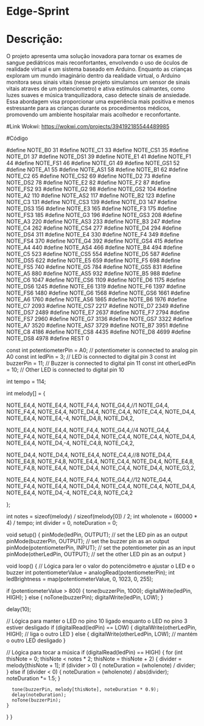 # Edge-Sprint



# Descrição:
O projeto apresenta uma solução inovadora para tornar os exames de sangue pediátricos mais reconfortantes, envolvendo o uso de óculos de realidade virtual e um sistema baseado em Arduino. Enquanto as crianças exploram um mundo imaginário dentro da realidade virtual, o Arduino monitora seus sinais vitais (nesse projeto simulamos um sensor de sinais vitais atraves de um potenciometro) e ativa estímulos calmantes, como luzes suaves e música tranquilizadora, caso detecte sinais de ansiedade. Essa abordagem visa proporcionar uma experiência mais positiva e menos estressante para as crianças durante os procedimentos médicos, promovendo um ambiente hospitalar mais acolhedor e reconfortante.

#Link Wokwi:
https://wokwi.com/projects/394192185544489985

#Código

#define NOTE_B0  31
#define NOTE_C1  33
#define NOTE_CS1 35
#define NOTE_D1  37
#define NOTE_DS1 39
#define NOTE_E1  41
#define NOTE_F1  44
#define NOTE_FS1 46
#define NOTE_G1  49
#define NOTE_GS1 52
#define NOTE_A1  55
#define NOTE_AS1 58
#define NOTE_B1  62
#define NOTE_C2  65
#define NOTE_CS2 69
#define NOTE_D2  73
#define NOTE_DS2 78
#define NOTE_E2  82
#define NOTE_F2  87
#define NOTE_FS2 93
#define NOTE_G2  98
#define NOTE_GS2 104
#define NOTE_A2  110
#define NOTE_AS2 117
#define NOTE_B2  123
#define NOTE_C3  131
#define NOTE_CS3 139
#define NOTE_D3  147
#define NOTE_DS3 156
#define NOTE_E3  165
#define NOTE_F3  175
#define NOTE_FS3 185
#define NOTE_G3  196
#define NOTE_GS3 208
#define NOTE_A3  220
#define NOTE_AS3 233
#define NOTE_B3  247
#define NOTE_C4  262
#define NOTE_CS4 277
#define NOTE_D4  294
#define NOTE_DS4 311
#define NOTE_E4  330
#define NOTE_F4  349
#define NOTE_FS4 370
#define NOTE_G4  392
#define NOTE_GS4 415
#define NOTE_A4  440
#define NOTE_AS4 466
#define NOTE_B4  494
#define NOTE_C5  523
#define NOTE_CS5 554
#define NOTE_D5  587
#define NOTE_DS5 622
#define NOTE_E5  659
#define NOTE_F5  698
#define NOTE_FS5 740
#define NOTE_G5  784
#define NOTE_GS5 831
#define NOTE_A5  880
#define NOTE_AS5 932
#define NOTE_B5  988
#define NOTE_C6  1047
#define NOTE_CS6 1109
#define NOTE_D6  1175
#define NOTE_DS6 1245
#define NOTE_E6  1319
#define NOTE_F6  1397
#define NOTE_FS6 1480
#define NOTE_G6  1568
#define NOTE_GS6 1661
#define NOTE_A6  1760
#define NOTE_AS6 1865
#define NOTE_B6  1976
#define NOTE_C7  2093
#define NOTE_CS7 2217
#define NOTE_D7  2349
#define NOTE_DS7 2489
#define NOTE_E7  2637
#define NOTE_F7  2794
#define NOTE_FS7 2960
#define NOTE_G7  3136
#define NOTE_GS7 3322
#define NOTE_A7  3520
#define NOTE_AS7 3729
#define NOTE_B7  3951
#define NOTE_C8  4186
#define NOTE_CS8 4435
#define NOTE_D8  4699
#define NOTE_DS8 4978
#define REST 0

const int potentiometerPin = A0;  // potentiometer is connected to analog pin A0
const int ledPin = 3;             // LED is connected to digital pin 3
const int buzzerPin = 11;         // Buzzer is connected to digital pin 11
const int otherLedPin = 10;       // Other LED is connected to digital pin 10

int tempo = 114; 

int melody[] = {

  
  NOTE_E4,4,  NOTE_E4,4,  NOTE_F4,4,  NOTE_G4,4,//1
  NOTE_G4,4,  NOTE_F4,4,  NOTE_E4,4,  NOTE_D4,4,
  NOTE_C4,4,  NOTE_C4,4,  NOTE_D4,4,  NOTE_E4,4,
  NOTE_E4,-4, NOTE_D4,8,  NOTE_D4,2,

  NOTE_E4,4,  NOTE_E4,4,  NOTE_F4,4,  NOTE_G4,4,//4
  NOTE_G4,4,  NOTE_F4,4,  NOTE_E4,4,  NOTE_D4,4,
  NOTE_C4,4,  NOTE_C4,4,  NOTE_D4,4,  NOTE_E4,4,
  NOTE_D4,-4,  NOTE_C4,8,  NOTE_C4,2,

  NOTE_D4,4,  NOTE_D4,4,  NOTE_E4,4,  NOTE_C4,4,//8
  NOTE_D4,4,  NOTE_E4,8,  NOTE_F4,8,  NOTE_E4,4, NOTE_C4,4,
  NOTE_D4,4,  NOTE_E4,8,  NOTE_F4,8,  NOTE_E4,4, NOTE_D4,4,
  NOTE_C4,4,  NOTE_D4,4,  NOTE_G3,2,

  NOTE_E4,4,  NOTE_E4,4,  NOTE_F4,4,  NOTE_G4,4,//12
  NOTE_G4,4,  NOTE_F4,4,  NOTE_E4,4,  NOTE_D4,4,
  NOTE_C4,4,  NOTE_C4,4,  NOTE_D4,4,  NOTE_E4,4,
  NOTE_D4,-4,  NOTE_C4,8,  NOTE_C4,2
  
};

int notes = sizeof(melody) / sizeof(melody[0]) / 2; 
int wholenote = (60000 * 4) / tempo;
int divider = 0, noteDuration = 0;

void setup() {
  pinMode(ledPin, OUTPUT);           // set the LED pin as an output
  pinMode(buzzerPin, OUTPUT);        // set the buzzer pin as an output
  pinMode(potentiometerPin, INPUT); // set the potentiometer pin as an input
  pinMode(otherLedPin, OUTPUT);      // set the other LED pin as an output
}

void loop() {
  // Lógica para ler o valor do potenciômetro e ajustar o LED e o buzzer
  int potentiometerValue = analogRead(potentiometerPin);
  int ledBrightness = map(potentiometerValue, 0, 1023, 0, 255);

  if (potentiometerValue > 800) { 
    tone(buzzerPin, 1000);
    digitalWrite(ledPin, HIGH);
  } else {
    noTone(buzzerPin);
    digitalWrite(ledPin, LOW);
  }

  delay(10);

  // Lógica para manter o LED no pino 10 ligado enquanto o LED no pino 3 estiver desligado
  if (digitalRead(ledPin) == LOW) {
    digitalWrite(otherLedPin, HIGH); // liga o outro LED
  } else {
    digitalWrite(otherLedPin, LOW);  // mantém o outro LED desligado
  }

  // Lógica para tocar a música
  if (digitalRead(ledPin) == HIGH) {
    for (int thisNote = 0; thisNote < notes * 2; thisNote = thisNote + 2) {
      divider = melody[thisNote + 1];
      if (divider > 0) {
        noteDuration = (wholenote) / divider;
      } else if (divider < 0) {
        noteDuration = (wholenote) / abs(divider);
        noteDuration *= 1.5;
      }

      tone(buzzerPin, melody[thisNote], noteDuration * 0.9);
      delay(noteDuration);
      noTone(buzzerPin);
    }
  }
}

